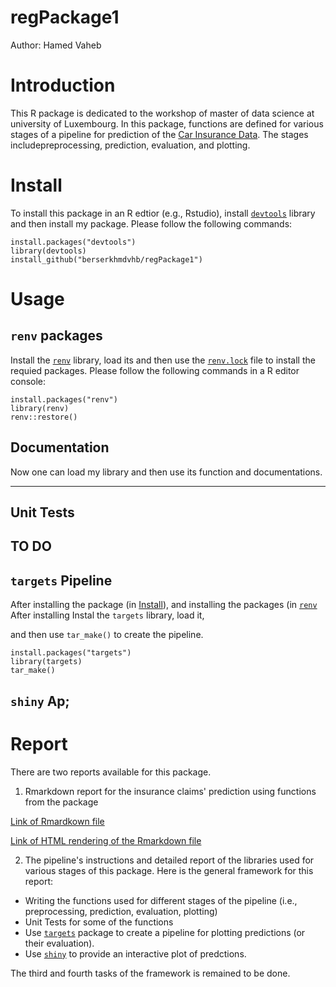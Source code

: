 # regPackage1
Author: Hamed Vaheb

# Introduction

This R package is dedicated to the workshop of master of data science at university of Luxembourg.
In this package, functions are defined for various stages of a pipeline for prediction of the [Car Insurance Data](https://www.kaggle.com/datasets/sagnik1511/car-insurance-data). The stages includepreprocessing, prediction, evaluation, and plotting.

# Install

To install this package in an R edtior (e.g., Rstudio), install [`devtools`](https://www.r-project.org/nosvn/pandoc/devtools.html) library and then install my package. Please follow the following commands:

```
install.packages("devtools")
library(devtools)
install_github("berserkhmdvhb/regPackage1")
```



# Usage

## `renv` packages
Install the [`renv`](https://rstudio.github.io/renv/articles/renv.html) library, load its and then use the [`renv.lock`](https://github.com/berserkhmdvhb/regPackage1/blob/main/renv.lock) file to install the requied packages. Please follow the following commands in a R editor console:

```
install.packages("renv")
library(renv)
renv::restore()
```
## Documentation
Now one can load my library and then use its function and documentations.

---
## Unit Tests
TO DO
---

## `targets` Pipeline

After installing the package (in [Install](#Install)), and installing the packages (in [`renv`](#renvpackages)
After installing Instal the `targets` library, load it, 


and then use `tar_make()` to create the pipeline.

```
install.packages("targets")
library(targets)
tar_make()
```


## `shiny` Ap;



# Report
There are two reports available for this package.

 1. Rmarkdown report for the insurance claims' prediction using functions from the package

[Link of Rmardkown file](https://github.com/berserkhmdvhb/regPackage1/blob/main/inst/report.Rmd)

[Link of HTML rendering of the Rmarkdown file](https://htmlpreview.github.io/?https://github.com/berserkhmdvhb/regPackage1/blob/main/inst/report.html)

2. The pipeline's instructions and detailed report of the libraries used for various stages of this package. Here is the general framework for this report:
 - Writing the functions used for different stages of the pipeline (i.e., preprocessing, prediction, evaluation, plotting)
 - Unit Tests for some of the functions
 - Use [`targets`](https://cran.r-project.org/web/packages/targets/index.html) package to create a pipeline for plotting predictions (or their evaluation).
 - Use [`shiny`](https://shiny.rstudio.com/) to provide an interactive plot of predctions.

The third and fourth tasks of the framework is remained to be done.
